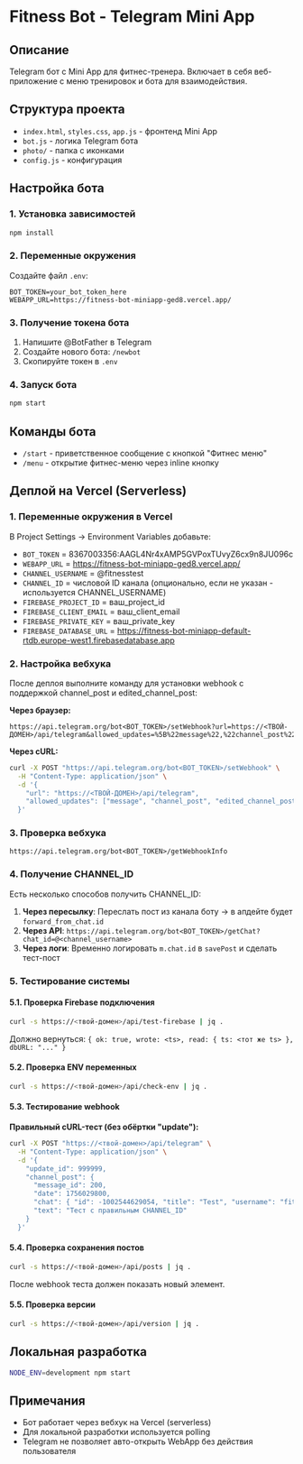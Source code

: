 # Fitness Bot - Telegram Mini App

## Описание
Telegram бот с Mini App для фитнес-тренера. Включает в себя веб-приложение с меню тренировок и бота для взаимодействия.

## Структура проекта
- `index.html`, `styles.css`, `app.js` - фронтенд Mini App
- `bot.js` - логика Telegram бота
- `photo/` - папка с иконками
- `config.js` - конфигурация

## Настройка бота

### 1. Установка зависимостей
```bash
npm install
```

### 2. Переменные окружения
Создайте файл `.env`:
```
BOT_TOKEN=your_bot_token_here
WEBAPP_URL=https://fitness-bot-miniapp-ged8.vercel.app/
```

### 3. Получение токена бота
1. Напишите @BotFather в Telegram
2. Создайте нового бота: `/newbot`
3. Скопируйте токен в `.env`

### 4. Запуск бота
```bash
npm start
```

## Команды бота
- `/start` - приветственное сообщение с кнопкой "Фитнес меню"
- `/menu` - открытие фитнес-меню через inline кнопку

## Деплой на Vercel (Serverless)

### 1. Переменные окружения в Vercel
В Project Settings → Environment Variables добавьте:
- `BOT_TOKEN` = 8367003356:AAGL4Nr4xAMP5GVPoxTUvyZ6cx9n8JU096c
- `WEBAPP_URL` = https://fitness-bot-miniapp-ged8.vercel.app/
- `CHANNEL_USERNAME` = @fitnesstest
- `CHANNEL_ID` = числовой ID канала (опционально, если не указан - используется CHANNEL_USERNAME)
- `FIREBASE_PROJECT_ID` = ваш_project_id
- `FIREBASE_CLIENT_EMAIL` = ваш_client_email
- `FIREBASE_PRIVATE_KEY` = ваш_private_key
- `FIREBASE_DATABASE_URL` = https://fitness-bot-miniapp-default-rtdb.europe-west1.firebasedatabase.app

### 2. Настройка вебхука
После деплоя выполните команду для установки webhook с поддержкой channel_post и edited_channel_post:

**Через браузер:**
```
https://api.telegram.org/bot<BOT_TOKEN>/setWebhook?url=https://<ТВОЙ-ДОМЕН>/api/telegram&allowed_updates=%5B%22message%22,%22channel_post%22,%22edited_channel_post%22%5D
```

**Через cURL:**
```bash
curl -X POST "https://api.telegram.org/bot<BOT_TOKEN>/setWebhook" \
  -H "Content-Type: application/json" \
  -d '{
    "url": "https://<ТВОЙ-ДОМЕН>/api/telegram",
    "allowed_updates": ["message", "channel_post", "edited_channel_post"]
  }'
```

### 3. Проверка вебхука
```
https://api.telegram.org/bot<BOT_TOKEN>/getWebhookInfo
```

### 4. Получение CHANNEL_ID
Есть несколько способов получить CHANNEL_ID:

1. **Через пересылку**: Переслать пост из канала боту → в апдейте будет `forward_from_chat.id`
2. **Через API**: `https://api.telegram.org/bot<BOT_TOKEN>/getChat?chat_id=@<channel_username>`
3. **Через логи**: Временно логировать `m.chat.id` в `savePost` и сделать тест-пост

### 5. Тестирование системы

#### 5.1. Проверка Firebase подключения
```bash
curl -s https://<твой-домен>/api/test-firebase | jq .
```
Должно вернуться: `{ ok: true, wrote: <ts>, read: { ts: <тот же ts> }, dbURL: "..." }`

#### 5.2. Проверка ENV переменных
```bash
curl -s https://<твой-домен>/api/check-env | jq .
```

#### 5.3. Тестирование webhook
**Правильный cURL-тест (без обёртки "update"):**
```bash
curl -X POST "https://<твой-домен>/api/telegram" \
  -H "Content-Type: application/json" \
  -d '{
    "update_id": 999999,
    "channel_post": {
      "message_id": 200,
      "date": 1756029800,
      "chat": { "id": -1002544629054, "title": "Test", "username": "fitnesstest", "type": "channel" },
      "text": "Тест c правильным CHANNEL_ID"
    }
  }'
```

#### 5.4. Проверка сохранения постов
```bash
curl -s https://<твой-домен>/api/posts | jq .
```
После webhook теста должен показать новый элемент.

#### 5.5. Проверка версии
```bash
curl -s https://<твой-домен>/api/version | jq .
```

## Локальная разработка
```bash
NODE_ENV=development npm start
```

## Примечания
- Бот работает через вебхук на Vercel (serverless)
- Для локальной разработки используется polling
- Telegram не позволяет авто-открыть WebApp без действия пользователя
